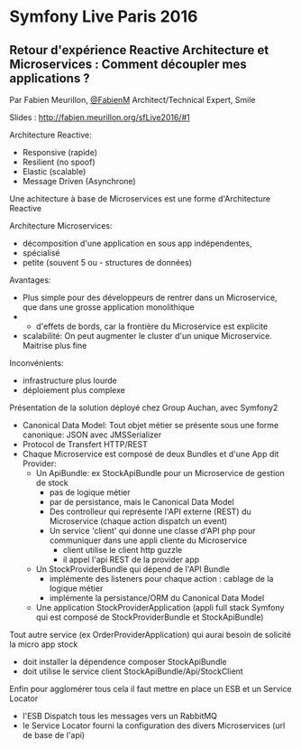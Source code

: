# Symfony Live Paris 2016

## Retour d'expérience Reactive Architecture et Microservices : Comment découpler mes applications ?
Par Fabien Meurillon, [@FabienM](https://twitter.com/FabienM) Architect/Technical Expert, Smile

Slides : http://fabien.meurillon.org/sfLive2016/#1

Architecture Reactive:
  * Responsive (rapide)
  * Resilient (no spoof)
  * Elastic (scalable)
  * Message Driven (Asynchrone)

Une achitecture à base de Microservices est une forme d'Architecture Reactive

Architecture Microservices:
  * décomposition d'une application en sous app indépendentes,
  * spécialisé
  * petite (souvent 5 ou - structures de données)

Avantages:
  * Plus simple pour des développeurs de rentrer dans un Microservice, que dans une grosse application monolithique
  * - d'effets de bords, car la frontière du Microservice est explicite
  * scalabilité: On peut augmenter le cluster d'un unique Microservice. Maitrise plus fine

Inconvénients:
  * infrastructure plus lourde
  * déploiement plus complexe

Présentation de la solution déployé chez Group Auchan, avec Symfony2
  * Canonical Data Model: Tout objet métier se présente sous une forme canonique: JSON avec JMSSerializer
  * Protocol de Transfert HTTP/REST
  * Chaque Microservice est composé de deux Bundles et d'une App dit Provider:
    * Un ApiBundle: ex StockApiBundle pour un Microservice de gestion de stock
      * pas de logique métier
      * par de persistance, mais le Canonical Data Model
      * Des controlleur qui représente l'API externe (REST) du Microservice (chaque action dispatch un event)
      * Un service 'client' qui donne une classe d'API php pour communiquer dans une appli cliente du Microservice
        * client utilise le client http guzzle
        * il appel l'api REST de la provider app
    * Un StockProviderBundle qui dépend de l'API Bundle
      * implémente des listeners pour chaque action : cablage de la logique métier
      * implémente la persistance/ORM du Canonical Data Model
    * Une application StockProviderApplication (appli full stack Symfony qui est composé de StockProviderBundle et StockApiBundle)

Tout autre service (ex OrderProviderApplication) qui aurai besoin de solicité la micro app stock
  * doit installer la dépendence composer StockApiBundle
  * doit utilise le service client StockApiBundle/Api/StockClient

Enfin pour agglomérer tous cela il faut mettre en place un ESB et un Service Locator
  * l'ESB Dispatch tous les messages vers un RabbitMQ
  * le Service Locator fourni la configuration des divers Microservices (url de base de l'api)
